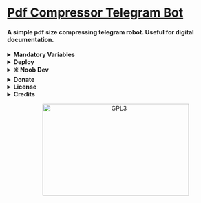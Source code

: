 <h1 align="left">
    <a href="https://github.com/miuiprojects">Pdf Compressor Telegram Bot
</a>
</h1>

#### A simple pdf size compressing telegram robot. Useful for digital documentation.

<details>
  <summary><b>Mandatory Variables</b></summary>
    <p align="left">

    API_HASH    -   Your API Hash from my.telegram.org
    APP_ID      -   Your APP ID from my.telegram.org
    BOT_TOKEN   -   Your bot token from @BotFather
</p>
</details>
<details>
    <summary><b>Deploy</b></summary>
    <p align="left"></p>
        <b><u>Deploy in VPS:</u></b>
        <ul>
            <li><strong>Open a Linux Terminal and Run the below commands ( Stage: 1 )</strong></li>
            <li><code>git clone https://github.com/miuiprojects/mipdfcompressor</code></li>
            <li><code>cd compress-pdf-tg-bot</code></li>
            <li>Create a <code>config.py</code> with the Mandatory variables (Refer sample_config.py) and save it in the bot directory.</li>
            <li><strong>Run the below commands in the same terminal ( Stage: 2 )</strong></li>
            <li><code>virtualenv -p python3 venv</code></li>
            <li><code>. ./venv/bin/activate</code></li>
            <li><code>pip3 install -r requirements.txt</code></li>
            <li><code>python3 bot.py</code></li>
        </ul>
        <b><u>Deploy in Heroku</u></b>
        <ul>
            <li><strong>Click the below button to deploy the bot in Heroku</strong></li>
            <a href="https://heroku.com/deploy?template=https://github.com/miuiprojects/mipdfcompressor">
            <img height="30px" src="https://img.shields.io/badge/Deploy%20To%20Heroku-blueviolet?style=for-the-badge&logo=heroku">
        </a>
        </ul>
</details>
<details>
  <summary><b> ✳️ Noob Dev </b></summary>
    <p align="left">
        <img alt="GPL3" src ="https://c.tenor.com/NOYF3f82b_gAAAAC/programmer.gif" width="260px" style="max-width:100%;"/><br>
            <a href="https://t.me/miuiprojects"><b>Madhavanmi</b></a> &nbsp;|&nbsp;
                <a href="https://t.me/miuiprojects"><b>Update Channel</b></a>
                <p> Credit - > rm project </p>
</p>
</details>
<details>
    <summary><b>Donate</b></summary>
    <p align="left"><br>
    <b>Buy me a coffee for the work !</b><br>
    <img src="https://telegra.ph/file/b926b7e8ea84826d81d8a.png" width="260px" style="max-width:100%;"/><br><br>
      <a href="https://www.paypal.me/space4renjith" target="_blank">
        <img src="https://img.shields.io/badge/Donate-Me-blueviolet?style=for-the-badge&logo=paypal">
    </a>
</p>
</details>
<details>
  <summary><b>License</b></summary>
    <p align="left">
    <a href="https://choosealicense.com/licenses/gpl-3.0/">
        <img src="https://img.shields.io/badge/License-GPLv3-blueviolet?style=for-the-badge&logo=gplv3">
    </a>
</p>      
</details>
<details>
  <summary><b>Credits</b></summary>
    <p align="left">
      <a href="https://github.com/pyrogram/pyrogram">
        <img src="https://img.shields.io/badge/Pyrogram-MTProto%20API-orange?style=for-the-badge&logo=pyrogram" height="32.8">
    </a><br>
    <a href="https://github.com/SpEcHiDe">
        <img src="https://img.shields.io/badge/-SpEcHiDe-orange" height="30">
    </a>
    <a href="https://www.thepythoncode.com/article/compress-pdf-files-in-python">
        <img src="https://img.shields.io/badge/-PDFNetPython3-orange" height="30">
    </a>
</p>
</details>
<p align="center">
    <a href="https://t.me/space4renjith">
        <img alt="GPL3" src ="https://telegra.ph/file/c4f778ccfc576a954dd20.gif" width="340" height="214"/>
    </a>
</p>

